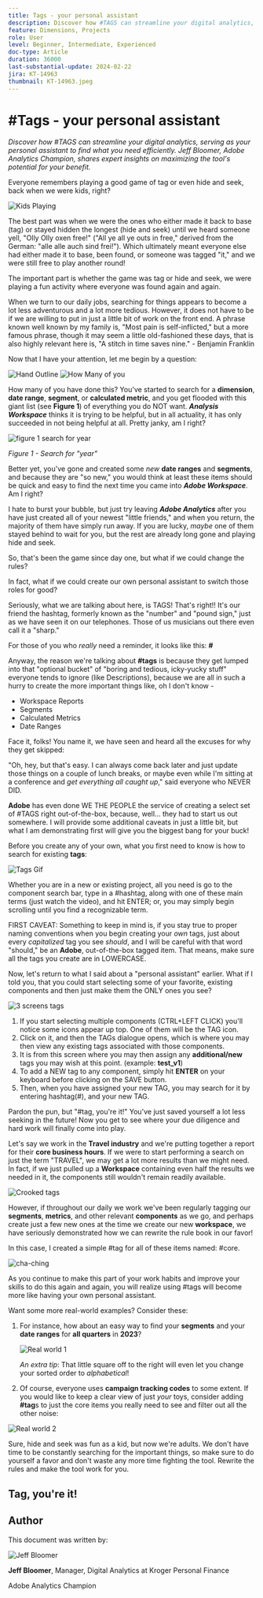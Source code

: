 ```yaml
---
title: Tags - your personal assistant
description: Discover how #TAGS can streamline your digital analytics, serving as your personal assistant to find what you need efficiently. Jeff Bloomer, Adobe Analytics Champion, shares expert insights on maximizing the tool's potential for your benefit.
feature: Dimensions, Projects
role: User
level: Beginner, Intermediate, Experienced
doc-type: Article
duration: 36000
last-substantial-update: 2024-02-22
jira: KT-14963
thumbnail: KT-14963.jpeg
---
```


# #Tags - your personal assistant

_Discover how #TAGS can streamline your digital analytics, serving as your personal assistant to find what you need efficiently. Jeff Bloomer, Adobe Analytics Champion, shares expert insights on maximizing the tool's potential for your benefit._

Everyone remembers playing a good game of tag or even hide and seek, back when we were kids, right?

![Kids Playing](assets/kids-playing.jpeg)

The best part was when we were the ones who either made it back to base (tag) or stayed hidden the longest (hide and seek) until we heard someone yell, "Olly Olly oxen free!" ("All ye all ye outs in free," derived from the German: "alle alle auch sind frei!").  Which ultimately meant everyone else had either made it to base, been found, or someone was tagged "it," and we were still free to play another round!

The important part is whether the game was tag or hide and seek, we were playing a fun activity where everyone was found again and again.

When we turn to our daily jobs, searching for things appears to become a lot less adventurous and a lot more tedious. However, it does not have to be if we are willing to put in just a little bit of work on the front end.  A phrase known well known by my family is, "Most pain is self-inflicted," but a more famous phrase, though it may seem a little old-fashioned these days, that is also highly relevant here is, "A stitch in time saves nine." - Benjamin Franklin

Now that I have your attention, let me begin by a question:


![Hand Outline](assets/hand-outline.png) ![How Many of you](assets/how-many-of-you.png)

How many of you have done this?  You've started to search for a **dimension**, **date range**, **segment**, or **calculated metric**, and you get flooded with this giant list (see **Figure 1**) of everything you do NOT want.  ***Analysis** **Workspace*** thinks it is trying to be helpful, but in all actuality, it has only succeeded in not being helpful at all.  Pretty janky, am I right?

![figure 1 search for year](assets/figure-1-search-for-year.png)

*Figure 1 - Search for "year"*

Better yet, you've gone and created some *new* **date ranges** and **segments**, and because they are "so new," you would think at least these items should be quick and easy to find the next time you came into ***Adobe Workspace***. Am I right?

I hate to burst your bubble, but just try leaving ***Adobe Analytics*** after you have just created all of your newest "little friends," and when you return, the majority of them have simply run away.  If you are lucky, *maybe* one of them stayed behind to wait for you, but the rest are already long gone and playing hide and seek.


So, that's been the game since day one, but what if we could change the rules?

In fact, what if we could create our own personal assistant to switch those roles for good?  

Seriously, what we are talking about here, is TAGS!  That's right!!  It's our friend the hashtag, formerly known as the "number" and "pound sign," just as we have seen it on our telephones.  Those of us musicians out there even call it a "sharp."

For those of you who *really* need a reminder, it looks like this: **#**

Anyway, the reason we're talking about **#tags** is because they get lumped into that "optional bucket" of "boring and tedious, icky-yucky stuff" everyone tends to ignore (like Descriptions), because we are all in such a hurry to create the more important things like, oh I don't know -  

- Workspace Reports
- Segments
- Calculated Metrics
- Date Ranges

Face it, folks!  You name it, we have seen and heard all the excuses for why they get skipped:

"Oh, hey, but that's easy.  I can always come back later and just update those things on a couple of lunch breaks, or maybe even while I'm sitting at a conference and *get everything all caught up*," said everyone who NEVER DID.


**Adobe** has even done WE THE PEOPLE the service of creating a select set of #TAGS right out-of-the-box, because, well… they had to start us out somewhere.  I will provide some additional caveats in just a little bit, but what I am demonstrating first will give you the biggest bang for your buck!

Before you create any of your own, what you first need to know is how to search for existing **tags**:

![Tags Gif](assets/tags-gif.gif)

Whether you are in a new or existing project, all you need is go to the component search bar, type in a #hashtag, along with one of these main terms (just watch the video), and hit ENTER; or, you may simply begin scrolling until you find a recognizable term.

FIRST CAVEAT: Something to keep in mind is, if you stay true to proper naming conventions when you begin creating your *own* tags, just about every *capitalized* tag you see *should*, and I will be careful with that word "should," be an **Adobe**, out-of-the-box tagged item.  That means, make sure all the tags you create are in LOWERCASE.


Now, let's return to what I said about a "personal assistant" earlier.  What if I told you, that you could start selecting some of your favorite, existing components and then just make them the ONLY ones you see?

![3 screens tags](assets/3-screens-tags.png)


1. If you start selecting multiple components (CTRL+LEFT CLICK) you'll notice some icons appear up top.  One of them will be the TAG icon.
1. Click on it, and then the TAGs dialogue opens, which is where you may then view any existing tags associated with those components.
1. It is from this screen where you may then assign any **additional/new** tags you may wish at this point.  (example: **test\_v1**) 
1. To add a NEW tag to any component, simply hit **ENTER** on your keyboard before clicking on the SAVE button. 
1. Then, when you have assigned your new TAG, you may search for it by entering hashtag(#), and your new TAG.

Pardon the pun, but "#tag, you're it!"  You've just saved yourself a lot less seeking in the future!  Now you get to see where your due diligence and hard work will finally come into play.

Let's say we work in the **Travel industry** and we're putting together a report for their **core business hours**.  If we were to start performing a search on just the term "TRAVEL", we may get a lot more results than we might need.  In fact, if we just pulled up a **Workspace** containing even half the results we needed in it, the components still wouldn't remain readily available.

![Crooked tags](assets/crooked-tags.png)

However, if throughout our daily we work we've been regularly tagging our **segments**, **metrics**, and other relevant **components** as we go, and perhaps create just a few new ones at the time we create our new **workspace**, we have seriously demonstrated how we can rewrite the rule book in our favor!

In this case, I created a simple #tag for all of these items named: #core.

![cha-ching](assets/cha-ching.png)

As you continue to make this part of your work habits and improve your skills to do this again and again, you will realize using #tags will become more like having your own personal assistant.

Want some more real-world examples? Consider these:

1. For instance, how about an easy way to find your **segments** and your **date ranges** for **all quarters** in **2023**?

    ![Real world 1](assets/real-world-1.png)

   *An extra tip*: That little square off to the right will even let you change your sorted order to *alphabetical*!


1. Of course, everyone uses **campaign tracking codes** to some extent.  If you would like to keep a clear view of just *your* toys, consider adding **#tag**s to just the core items you really need to see and filter out all the other noise:

![Real world 2](assets/real-world-2.png)

Sure, hide and seek was fun as a kid, but now we're adults.  We don't have time to be constantly searching for the important things, so make sure to do yourself a favor and don't waste any more time fighting the tool.  Rewrite the rules and make the tool work for you.

## Tag, you're it!


## Author

This document was written by:

![Jeff Bloomer](assets/jeff-bloomer.png)

**Jeff Bloomer**, Manager, Digital Analytics at Kroger Personal Finance

Adobe Analytics Champion







